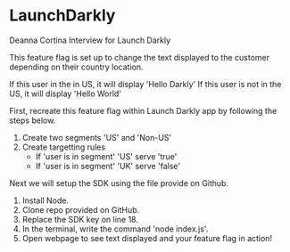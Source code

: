 # LaunchDarkly
Deanna Cortina Interview for Launch Darkly 

This feature flag is set up to change the text displayed to the customer depending on their country location. 

If this user in the in US, it will display 'Hello Darkly'
If this user is not in the US, it will display 'Hello World'

First, recreate this feature flag within Launch Darkly app by following the steps below. 
1. Create two segments 'US' and 'Non-US'
2. Create targetting rules 
	- If 'user is in segment' 'US' serve 'true'
	- If 'user is in segment' 'UK' serve 'false' 

Next we will setup the SDK using the file provide on Github.

1. Install Node. 
2. Clone repo provided on GitHub. 
3. Replace the SDK key on line 18. 
4. In the terminal, write the command 'node index.js'.
5. Open webpage to see text displayed and your feature flag in action! 
